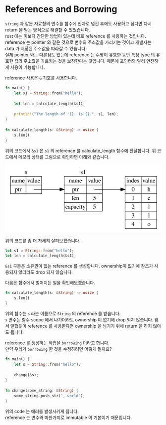 # References and Borrowing

`string` 과 같은 자료형의 변수를 함수에 인자로 넘긴 후에도 사용하고 싶다면 다시 return 을 받는 방식으로 해결할 수 있었습니다.  
rust 에는 이보다 간단한 방법이 있는데 바로 reference 를 사용하는 것입니다.  
reference 는 pointer 와 같은 것으로 변수의 주소값을 가리키는 것이고 개발자는 data 가 저장된 주소값을 따라갈 수 있습니다.  
실제 pointer 와는 다른점도 있는데 reference 는 수명이 유효한 동안 특정 type 의 유효한 값의 주소값을 가르키는 것을 보장한다는 것입니다. 때문에 포인터와 달리 안전하게 사용이 가능합니다.

reference 사용은 `&` 기호를 사용합니다.

```rust
fn main() {
    let s1 = String::from("hello");

    let len = calculate_length(&s1);

    println!("The length of '{}' is {}.", s1, len);
}

fn calculate_length(s: &String) -> usize {
    s.len()
}
```

위의 코드에서 `&s1` 은 `s1` 의 reference 를 calculate_length 함수에 전달합니다.
위 코드에서 메모리 상태를 그림으로 확인하면 아래와 같습니다.

![reference](./img/trpl04-05.svg)

위의 코드를 좀 더 자세히 살펴보겠습니다.

```rust
let s1 = String::from("hello");
let len = calculate_length(&s1);
```

`&s1` 구문은 소유권이 없는 reference 를 생성합니다. ownership이 없기에 참조가 사용되지 않더라도 drop 되지 않습니다.

다음은 함수에서 벌어지는 일을 확인해보겠습니다.

```rust
fn calculate_length(s: &String) -> usize {
    s.len()
}
```

위의 함수는 `s` 라는 이름으로 `String` 의 reference 를 받습니다.  
`s` 변수는 함수 scope 에서 나가더라도 ownership 이 없기에 drop 되지 않습니다. 
앞서 말했듯이 reference 를 사용한다면 ownership 을 넘기기 위해 return 을 하지 않아도 됩니다.

reference 를 생성하는 작업을 `borrowing` 이라고 합니다.  
만약 우리가 `borrowing` 한 것을 수정하려면 어떻게 될까요?

```rust
fn main() {
    let s = String::from("hello");

    change(&s);
}

fn change(some_string: &String) {
    some_string.push_str(", world");
}
```

위의 code 는 에러를 발생시키게 됩니다.  
reference 는 변수와 마찬가지로 immutable 이 기본이기 때문입니다.